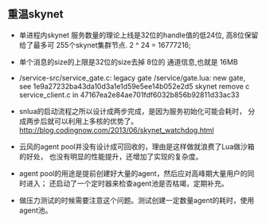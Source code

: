 
## 重温skynet

* 单进程内skynet 服务数量的理论上线是32位的handle值的低24位, 高8位保留给了最多可
255个skynet集群节点. 2 ^ 24 = 16777216;

* 单个消息的size的上限是32位的size去掉 8位的 通道信息,也就是 16MB


* /service-src/service_gate.c: legacy gate
  /service/gate.lua: new gate, see 1e9a27232ba43da10d3a1e1d59e5ee14b052e2d5
  skynet remove c service_client.c in 47167ea2e84ae701fdf6032b856b92811d33ac33



* snlua的启动流程之所以设计成两步完成，是因为服务初始化可能会耗时，
分成两步后就可以利用上多核的优势了。
http://blog.codingnow.com/2013/06/skynet_watchdog.html

* 云风的agent pool并没有设计成可回收的，理由是这样做就浪费了Lua做沙箱的好处，
也没有明显的性能提升，还增加了实现的复杂度。

* agent pool的用途是提前创建好大量的agent，然后应对高峰期大量用户的同时进入；
还启动了一个定时器来检查agent池是否枯竭，定期补充。

* 做压力测试的时候需要注意这个问题。测试创建一定数量agent的耗时，使用agent池。
